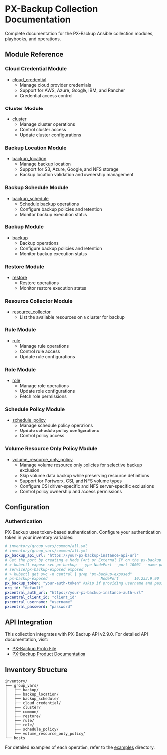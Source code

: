 # PX-Backup Collection Documentation

Complete documentation for the PX-Backup Ansible collection modules, playbooks, and operations.

## Module Reference

### Cloud Credential Module

- [cloud_credential](modules/cloud_credential.md)
  - Manage cloud provider credentials
  - Support for AWS, Azure, Google, IBM, and Rancher
  - Credential access control

### Cluster Module

- [cluster](modules/cluster.md)
  - Manage cluster operations
  - Control cluster access
  - Update cluster configurations

### Backup Location Module

- [backup_location](modules/backup_location.md)
  - Manage backup location
  - Support for S3, Azure, Google, and NFS storage
  - Backup location validation and ownership management

### Backup Schedule Module

- [backup_schedule](modules/backup_schedule.md)
  - Schedule backup operations
  - Configure backup policies and retention
  - Monitor backup execution status

### Backup Module

- [backup](modules/backup.md)
  - Backup operations
  - Configure backup policies and retention
  - Monitor backup execution status

### Restore Module

- [restore](modules/restore.md)
  - Restore operations
  - Monitor restore execution status

### Resource Collector Module

- [resource_collector](modules/resource_collector.md)
  - List the available resources on a cluster for backup

### Rule Module
- [rule](modules/rule.md)
  - Manage rule operations
  - Control rule access
  - Update rule configurations

### Role Module
- [role](modules/role.md)
  - Manage role operations
  - Update role configurations
  - Fetch role permissions

### Schedule Policy Module
- [schedule_policy](modules/schedule_policy.md)
  - Manage schedule policy operations
  - Update schedule policy configurations
  - Control policy access

### Volume Resource Only Policy Module
- [volume_resource_only_policy](modules/volume_resource_only_policy.md)
  - Manage volume resource only policies for selective backup exclusion
  - Skip volume data backup while preserving resource definitions
  - Support for Portworx, CSI, and NFS volume types
  - Configure CSI driver-specific and NFS server-specific exclusions
  - Control policy ownership and access permissions

## Configuration

### Authentication

PX-Backup uses token-based authentication. Configure your authentication token in your inventory variables:

```yaml
# inventory/group_vars/common/all.yml
# inventory/group_vars/common/all.yml
px_backup_api_url: "https://your-px-backup-instance-api-url"
# Get the port by creating a Node Port or External IP on the px-backup service
# > kubectl expose svc px-backup --type NodePort --port 10001 --name px-backup-exposed -n central
# service/px-backup-exposed exposed
# > kubectl get svc -n central | grep "px-backup-exposed"
# px-backup-exposed                        NodePort       10.233.9.90     <none>        10001:32218/TCP
px_backup_token: "your-auth-token" #skip if providing username and password
org_id: "default"
pxcentral_auth_url: "https://your-px-backup-instance-auth-url"
pxcentral_client_id: "client_id"
pxcentral_username: "username"
pxcentral_password: "password"
```

## API Integration

This collection integrates with PX-Backup API v2.9.0. For detailed API documentation, visit:

- [PX-Backup Proto File](https://github.com/portworx/px-backup-api/blob/master/pkg/apis/v1/api.proto)
- [PX-Backup Product Documentation](https://docs.portworx.com/portworx-backup-on-prem)

## Inventory Structure

```
inventory/
├── group_vars/
│   ├── backup/
│   ├── backup_location/
│   ├── backup_schedule/
│   ├── cloud_credential/
│   ├── cluster/
│   ├── common/
│   ├── restore/
│   ├── rule/
│   ├── role/
│   ├── schedule_policy/
│   └── volume_resource_only_policy/
└── hosts
```

For detailed examples of each operation, refer to the [examples](../examples/) directory.
